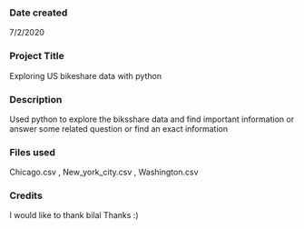 ### Date created
7/2/2020

### Project Title
Exploring US bikeshare data with python

### Description
Used python to explore the biksshare data and find important information or answer some related question or find an exact information 

### Files used
Chicago.csv
, New_york_city.csv
, Washington.csv


### Credits
I would like to thank bilal 
Thanks :)

